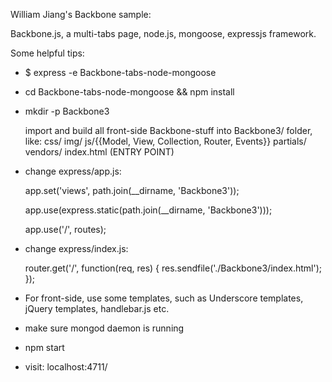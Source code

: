 William Jiang's Backbone sample:

Backbone.js, a multi-tabs page, node.js, mongoose, expressjs framework.

Some helpful tips:

* $ express -e Backbone-tabs-node-mongoose

* cd Backbone-tabs-node-mongoose && npm install

- mkdir -p Backbone3

  import and build all front-side Backbone-stuff into Backbone3/ folder, like:
  css/
  img/
  js/{{Model, View, Collection, Router, Events}}
  partials/
  vendors/
  index.html (ENTRY POINT)

- change express/app.js:

  app.set('views', path.join(__dirname, 'Backbone3'));
  
  app.use(express.static(path.join(__dirname, 'Backbone3')));
  
  app.use('/', routes);

- change express/index.js:

  router.get('/', function(req, res) {
    res.sendfile('./Backbone3/index.html');
  });

- For front-side, use some templates, such as Underscore templates, jQuery templates, handlebar.js etc.

- make sure mongod daemon is running

- npm start

- visit: localhost:4711/

